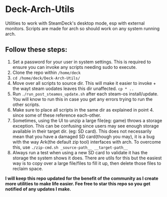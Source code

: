 # Deck-Arch-Utils
Utilities to work with SteamDeck's desktop mode, esp with external monitors. Scripts are made for arch so should work on any system running arch.

## Follow these steps:
1. Set a password for your user in system settings. This is required to ensure you can invoke any scripts needing sudo to execute.
2. Clone the repo within `/home/deck`
3. `cd /home/deck/Deck-Arch-Utils/`
4. Move over all scripts to source dir. This will make it easier to invoke + the wayt steam uodates leaves this dir unaffected. `cp * ..`
5. Run `./run_post_steamos_update.sh` after each steam-os install/update. You will know to run this in case you get any errors trying to run the other scripts.
6. Make sure to place all scripts in the same dir as explained in point 4. since some of these reference each-other.
7. Sometimes, using the UI to unzip a large file(eg: game) throws a storage exception. This can be confusing since users may see enough storage available in their target dir. (eg: SD card). This does not necessarily mean that you have a damaged SD card(though you may), it is a bug with the way Ark(the default zip tool) interfaces with arch. To overcome this, use `./zip-cmd.sh _source-path__ __target-path__`
8. Always run a test when using a new SD card to validate it has the storage the system shows it does. There are utils for this but the easiest way is to copy over a large file/files to fill it up, then delete those files to reclaim space.

<b> I will keep this repo updated for the benefit of the community as I create more utilities to make life easier. Fee free to star this repo so you get notified of any updates I make.
